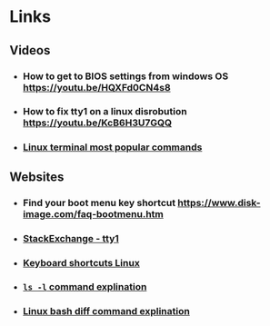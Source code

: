 # Links

## Videos

- ### How to get to BIOS settings from windows OS <https://youtu.be/HQXFd0CN4s8>

- ### How to fix tty1 on a linux disrobution <https://youtu.be/KcB6H3U7GQQ>

- ### [Linux terminal most popular commands](https://youtu.be/ZtqBQ68cfJc)

## Websites

- ### Find your boot menu key shortcut <https://www.disk-image.com/faq-bootmenu.htm>

- ### [StackExchange - tty1](https://superuser.com/questions/65185/when-i-start-ubuntu-it-enters-tty1-6-instead-of-my-desktop-how-do-i-get-to-de)

- ### [Keyboard shortcuts Linux](https://linuxconfig.org/kali-linux-keyboard-shortcuts-cheat-sheet)

- ### [`ls -l` command explination](https://www.garron.me/en/go2linux/ls-file-permissions.html)

- ### [Linux bash diff command explination](https://www.geeksforgeeks.org/diff-command-linux-examples/)
